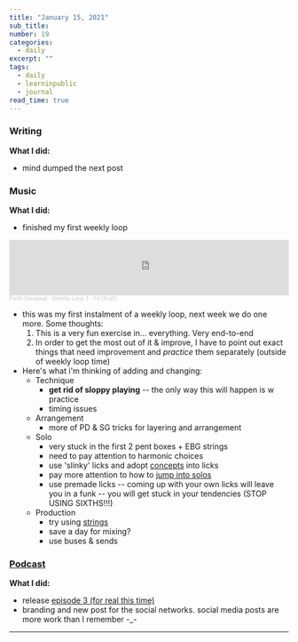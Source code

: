 ```yaml
---
title: "January 15, 2021"
sub_title: 
number: 19
categories:
  - daily
excerpt: ""
tags:
  - daily
  - learninpublic
  - journal
read_time: true
---
```


### Writing

**What I did:** 
- mind dumped the next post

### Music

**What I did:**
- finished my first weekly loop

<iframe width="100%" height="100" scrolling="no" frameborder="no" allow="autoplay" src="https://w.soundcloud.com/player/?url=https%3A//api.soundcloud.com/tracks/966544789&color=%2300aabb&auto_play=false&hide_related=false&show_comments=true&show_user=true&show_reposts=false&show_teaser=true&visual=true"></iframe><div style="font-size: 10px; color: #cccccc;line-break: anywhere;word-break: normal;overflow: hidden;white-space: nowrap;text-overflow: ellipsis; font-family: Interstate,Lucida Grande,Lucida Sans Unicode,Lucida Sans,Garuda,Verdana,Tahoma,sans-serif;font-weight: 100;"><a href="https://soundcloud.com/parth-saraswat" title="Parth Saraswat" target="_blank" style="color: #cccccc; text-decoration: none;">Parth Saraswat</a> · <a href="https://soundcloud.com/parth-saraswat/weekly-loop-1-fri-final" title="Weekly Loop 1 - Fri (final!)" target="_blank" style="color: #cccccc; text-decoration: none;">Weekly Loop 1 - Fri (final!)</a></div>

- this was my first instalment of a weekly loop, next week we do one more. Some thoughts:
  1. This is a very fun exercise in... everything. Very end-to-end
  2. In order to get the most out of it & improve, I have to point out exact things that need improvement and _practice_ them separately (outside of weekly loop time)
- Here's what i'm thinking of adding and changing:
  - Technique
    - **get rid of sloppy playing** -- the only way this will happen is w practice
    - timing issues
  - Arrangement
    - more of PD & SG tricks for layering and arrangement
  - Solo
    - very stuck in the first 2 pent boxes + EBG strings
    - need to pay attention to harmonic choices
    - use 'slinky' licks and adopt [concepts](https://www.evernote.com/shard/s218/nl/27093707/2a3db391-905b-45a3-9e77-59161164e036?title=Lead%20concepts) into licks
    - pay more attention to how to [jump into solos](https://www.youtube.com/watch?v=cykvGQZDkXI&list=WL&index=31)
    - use premade licks -- coming up with your own licks will leave you in a funk -- you will get stuck in your tendencies (STOP USING SIXTHS!!!)
  - Production
    - try using [strings](https://www.youtube.com/watch?v=HbtPIfwuJ0E&list=WL&index=7)
    - save a day for mixing?
    - use buses & sends

### [Podcast](http://frndshiptime.com)

**What I did:** 

- release [episode 3 (for real this time)](https://open.spotify.com/episode/2UFNJmMhpJDkPQCIB58MPs?si=PK5gqjTFQNibELgwKpWv6w)
- branding and new post for the social networks. social media posts are more work than I remember -_-

---

